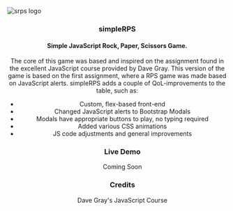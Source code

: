 <img align="center" src="/git/srps-git.png" alt="srps logo">

<h3 align="center">simpleRPS</h3>
<h4 align="center">Simple JavaScript Rock, Paper, Scissors Game.</h4>

<p align="center">The core of this game was based and inspired on the assignment found in the excellent JavaScript course provided by Dave Gray. This version of the game is based on the first assignment, where a RPS game was made based on JavaScript alerts. simpleRPS adds a couple of QoL-improvements to the table, such as:</p>

<ul align="center">
<li>Custom, flex-based front-end</li>
<li>Changed JavaScript alerts to Bootstrap Modals</li>
<li>Modals have appropriate buttons to play, no typing required</li>
<li>Added various CSS animations</li>
<li>JS code adjustments and general improvements</li>

<h3 align="center">Live Demo</h3>
<p align=center">Coming Soon</p>

<h3 align="center">Credits</h3>
<a align="center" target="_blank" src="https://youtu.be/EfAl9bwzVZk?t=3877">Dave Gray's JavaScript Course</a>
